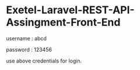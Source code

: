 # Exetel-Laravel-REST-API-Assingment-Front-End

username : abcd

password : 123456

use above credentials for login.
